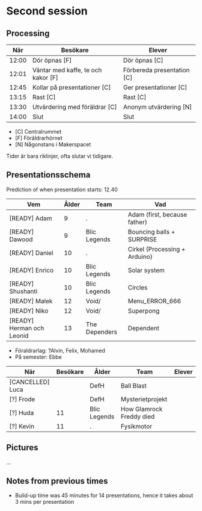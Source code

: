 # Second session

## Processing

När  |Besökare                           | Elever
-----|-----------------------------------|-----------------------
12:00|Dör öpnas [F]                      | Dör öpnas [C]
12:01|Väntar med kaffe, te och kakor [F] | Förbereda presentation [C]
12:45|Kollar på presentationer  [C]      | Ger presentationer  [C]
13:15|Rast [C]                           | Rast  [C]
13:30|Utvärdering med föräldrar [C]      | Anonym utvärdering [N]
14:00|Slut                               | Slut

* [C] Centralrummet
* [F] Föräldrarhörnet
* [N] Någonstans i Makerspacet

Tider är bara riklinjer, ofta slutar vi tidigare.

## Presentationsschema

Prediction of when presentation starts: 12.40

Vem                       |Ålder|Team         |Vad
--------------------------|-----|-------------|----------------
[READY] Adam              |9    |.            |Adam (first, because father)
[READY] Dawood            |9    |Blic Legends |Bouncing balls + SURPRISE
[READY] Daniel            |10   |.            |Cirkel (Processing + Arduino)
[READY] Enrico            |10   |Blic Legends |Solar system
[READY] Shushanti         |10   |Blic Legends |Circles
[READY] Malek             |12   |Void/        |Menu_ERROR_666
[READY] Niko              |12   |Void/        |Superpong
[READY] Herman och Leonid |13   |The Dependers|Dependent

* Föraldrarlag: ?Alvin, Felix, Mohamed
* På semester: Ebbe

När  |Besökare        |Ålder   |Team     | Elever
-----|----------------|--------|---------|-----------------------
[CANCELLED] Luca         |        |DefH     |Ball Blast
[?] Frode        |        |DefH     |Mysterietprojekt
[?] Huda           |11   |Blic Legends |How Glamrock Freddy died
[?] Kevin          |11   |.            |Fysikmotor

## Pictures

...

## Notes from previous times

* Build-up time was 45 minutes for 14 presentations,
   hence it takes about 3 mins per presentation
